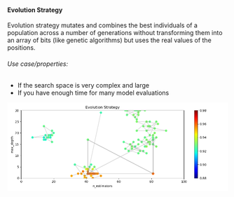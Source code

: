 

#### Evolution Strategy
Evolution strategy mutates and combines the best individuals of a population across a number of generations without transforming them into an array of bits (like genetic algorithms) but uses the real values of the positions.

###### Use case/properties:
- If the search space is very complex and large
- If you have enough time for many model evaluations

<p align="center">
<img src="./plots/search_path_Evolution Strategy.png" width="1000"/>
</p>
